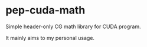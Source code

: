 # pep-cuda-math

Simple header-only CG math library for CUDA program.

It mainly aims to my personal usage.